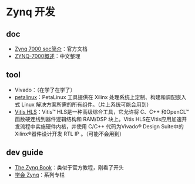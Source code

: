 # Zynq 开发

## doc

- [Zynq 7000 soc简介](zyqn/ds190-Zynq-7000-Overview.pdf)：官方文档
- [ZYNQ-7000概述](https://blog.csdn.net/weixin_42837669/article/details/114992927)：中文整理

## tool

- Vivado：（在学了在学了）
- [petalinux](https://china.xilinx.com/products/design-tools/embedded-software/petalinux-sdk.html)：PetaLinux 工具提供在 Xilinx 处理系统上定制、构建和调配嵌入式 Linux 解决方案所需的所有组件。（片上系统可能会用到）
- [Vitis HLS](https://www.xilinx.com/htmldocs/xilinx2021_1/vitis_doc/introductionvitishls.html)：Vitis™ HLS是一种高级综合工具，它允许将 C、C++ 和OpenCL™函数硬连线到器件逻辑结构和 RAM/DSP 块上。Vitis HLS在Vitis应用加速开发流程中实施硬件内核，并使用 C/C++ 代码为Vivado® Design Suite中的Xilinx®器件设计开发 RTL IP 。（可能不会用到）

## dev guide

- [The Zynq Book](./zyqn/The_Zynq_Book_ebook_chinese.pdf)：类似于官方教程，刚看了开头
- [学会 Zynq](https://blog.csdn.net/fpgadesigner/category_8769950.html)：系列专栏
